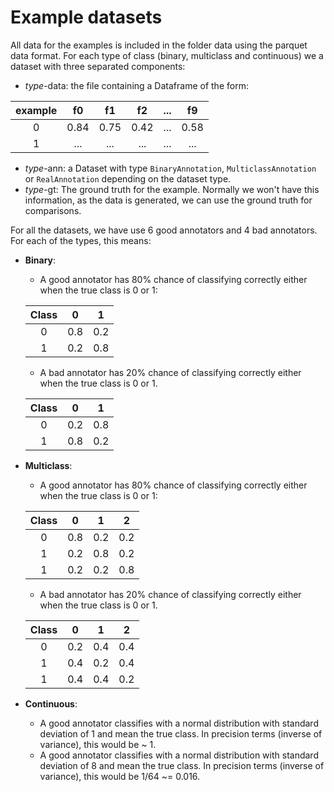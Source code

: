 # Example datasets

All data for the examples is included in the folder data using the parquet data format. 
For each type of class (binary, multiclass and continuous) we a dataset with three 
separated components:
- *type*-data: the file containing a Dataframe of the form:

| example | f0   | f1   | f2   | ... |  f9  |
|:-------:|:----:|:----:|:----:|:---:|:----:|
| 0       | 0.84 | 0.75 | 0.42 | ... | 0.58 | 
| 1       | ...  | ...  | ...  | ... | ...  | 

- *type*-ann: a Dataset with type `BinaryAnnotation`, `MulticlassAnnotation` or `RealAnnotation` depending on
the dataset type.
- *type*-gt: The ground truth for the example. Normally we won't have this information, as the data is generated, 
we can use the ground truth for comparisons.  

For all the datasets, we have use 6 good annotators and 4 bad annotators. For each of the types, this means:

- **Binary**: 
  - A good annotator has 80% chance of classifying correctly either when the true class is 0 or 1:

  | Class | 0 | 1 |
  |:-----:|:-:|:-:|
  |   0   |0.8|0.2|
  |   1   |0.2|0.8|

  - A bad annotator has 20% chance of classifying correctly either when the true class is 0 or 1. 

  | Class | 0 | 1 |
  |:-----:|:-:|:-:|
  |   0   |0.2|0.8|
  |   1   |0.8|0.2|

- **Multiclass**: 
  - A good annotator has 80% chance of classifying correctly either when the true class is 0 or 1:

  | Class | 0 | 1 | 2 |
  |:-----:|:-:|:-:|:-:|
  |   0   |0.8|0.2|0.2|
  |   1   |0.2|0.8|0.2|
  |   1   |0.2|0.2|0.8|

  - A bad annotator has 20% chance of classifying correctly either when the true class is 0 or 1. 

  | Class | 0 | 1 | 2 |
  |:-----:|:-:|:-:|:-:|
  |   0   |0.2|0.4|0.4|
  |   1   |0.4|0.2|0.4|
  |   1   |0.4|0.4|0.2|

- **Continuous**: 
  - A good annotator classifies with a normal distribution with standard deviation of 1 and mean the true class. In precision terms (inverse of variance), this would be ~ 1.
  - A good annotator classifies with a normal distribution with standard deviation of 8 and mean the true class. In precision terms (inverse of variance), this would be 1/64 ~= 0.016.
